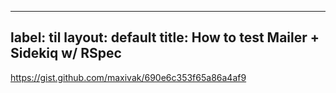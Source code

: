
---
label: til
layout: default
title: How to test Mailer + Sidekiq w/ RSpec 
---
https://gist.github.com/maxivak/690e6c353f65a86a4af9

